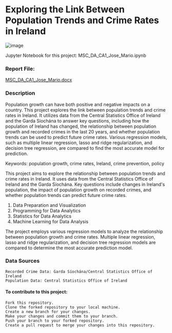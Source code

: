 # Exploring the Link Between Population Trends and Crime Rates in Ireland

![image](https://github.com/jmdtanalyst/MSC_DA_CA1/assets/147097604/5a8350b0-54d3-4686-ba90-317b5d6d799f)


Jupyter Notebook for this project: MSC_DA_CA1_Jose_Mario.ipynb
### Report File:
[MSC_DA_CA1_Jose_Mario.docx](https://github.com/jmdtanalyst/MSC_DA_CA1/blob/main/MSC_DA_CA1_Jose_Mario.docx)

### Description

Population growth can have both positive and negative impacts on a country. This project explores the link between population trends and crime rates in Ireland. It utilizes data from the Central Statistics Office of Ireland and the Garda Síochána to answer key questions, including how the population of Ireland has changed, the relationship between population growth and recorded crimes in the last 20 years, and whether population trends can be used to predict future crime rates. Various regression models, such as multiple linear regression, lasso and ridge regularization, and decision tree regression, are compared to find the most accurate model for prediction.

Keywords: population growth, crime rates, Ireland, crime prevention, policy

This project aims to explore the relationship between population trends and crime rates in Ireland. It uses data from the Central Statistics Office of Ireland and the Garda Síochána. Key questions include changes in Ireland's population, the impact of population growth on recorded crimes, and whether population trends can predict future crime rates.

1. Data Preparation and Visualization
2. Programming for Data Analytics
3. Statistics for Data Analytics
4. Machine Learning for Data Analysis

The project employs various regression models to analyze the relationship between population growth and crime rates. Multiple linear regression, lasso and ridge regularization, and decision tree regression models are compared to determine the most accurate prediction model.

### Data Sources

    Recorded Crime Data: Garda Síochána/Central Statistics Office of Ireland
    Population Data: Central Statistics Office of Ireland

    
#### To contribute to this project:

    Fork this repository.
    Clone the forked repository to your local machine.
    Create a new branch for your changes.
    Make your changes and commit them to your branch.
    Push your branch to your forked repository.
    Create a pull request to merge your changes into this repository.

